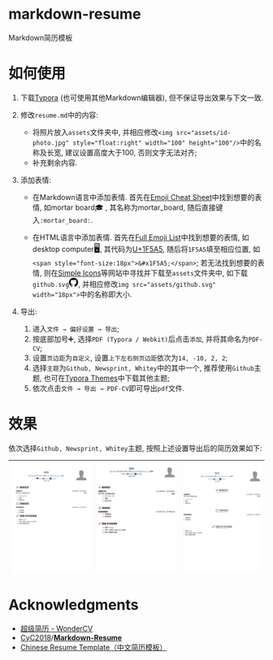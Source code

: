 # markdown-resume

Markdown简历模板

# 如何使用

1. 下载[Typora](https://typora.io/) (也可使用其他Markdown编辑器), 但不保证导出效果与下文一致.
2. 修改`resume.md`中的内容:

   - 将照片放入`assets`文件夹中, 并相应修改`<img src="assets/id-photo.jpg" style="float:right" width="100" height="100"/>`中的名称及长宽, 建议设置高度大于100, 否则文字无法对齐;
   - 补充剩余内容.
3. 添加表情:

   - 在Markdown语言中添加表情. 首先在[Emoji Cheat Sheet](https://www.webfx.com/tools/emoji-cheat-sheet/)中找到想要的表情, 如mortar board:mortar_board: , 其名称为mortar_board, 随后直接键入`:mortar_board:`.

   - 在HTML语言中添加表情. 首先在[Full Emoji List](https://unicode.org/emoji/charts/full-emoji-list.html)中找到想要的表情, 如desktop computer<span style="font-size:18px">&#x1F5A5;</span>, 其代码为[U+1F5A5](https://unicode.org/emoji/charts/full-emoji-list.html#1f5a5), 随后将`1F5A5`填至相应位置, 如`<span style="font-size:18px">&#x1F5A5;</span>`; 若无法找到想要的表情, 则在[Simple Icons](https://simpleicons.org/)等网站中寻找并下载至`assets`文件夹中, 如下载`github.svg`<img src="assets/github.svg" width="18px">, 并相应修改`img src="assets/github.svg" width="18px">`中的名称即大小.
4. 导出:
   1. 进入`文件 → 偏好设置 → 导出`;
   2. 按底部加号:heavy_plus_sign:, 选择`PDF (Typora / Webkit)`后点击`添加`, 并将其命名为`PDF-CV`;
   3. 设置`页边距`为`自定义`, 设置`上下左右侧页边距`依次为`14, -10, 2, 2`;
   4. 选择`主题`为`Github, Newsprint, Whitey`中的其中一个, 推荐使用`Github`主题, 也可在[Typora Themes](https://theme.typora.io/)中下载其他主题;
   5. 依次点击`文件 → 导出 → PDF-CV`即可导出`pdf`文件.


# 效果

依次选择`Github, Newsprint, Whitey`主题, 按照上述设置导出后的简历效果如下:

| ![resume-github](resume-github.png) | ![resume-newsprint](resume-newsprint.png) | ![resume-whitey](resume-whitey.png) |
| ----------------------------------- | ----------------------------------------- | ----------------------------------- |

# Acknowledgments

- [超级简历 - WonderCV](https://www.wondercv.com/)
- [CyC2018](https://github.com/CyC2018)/**[Markdown-Resume](https://github.com/CyC2018/Markdown-Resume)**
- [Chinese Resume Template（中文简历模板）](https://www.overleaf.com/latex/templates/chinese-resume-template-zhong-wen-jian-li-mo-ban/fbdypsjmgwbb)

